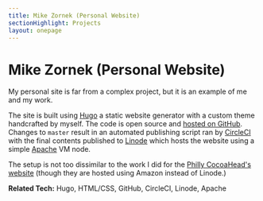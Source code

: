 ```yaml
---
title: Mike Zornek (Personal Website)
sectionHighlight: Projects
layout: onepage
---
```


# Mike Zornek (Personal Website)

My personal site is far from a complex project, but it is an example of me and my work.

The site is built using [Hugo](https://gohugo.io/) a static website generator with a custom theme handcrafted by myself. The code is open source and [hosted on GitHub](https://github.com/zorn/mikezornek.com). Changes to `master` result in an automated publishing script ran by [CircleCI](https://circleci.com/) with the final contents published to [Linode](https://www.linode.com/) which hosts the website using a simple [Apache](https://httpd.apache.org/) VM node. 

The setup is not too dissimilar to the work I did for the [Philly CocoaHead's website](/projects/philly-cocoaheads/) (though they are hosted using Amazon instead of Linode.)

**Related Tech:** Hugo, HTML/CSS, GitHub, CircleCI, Linode, Apache
